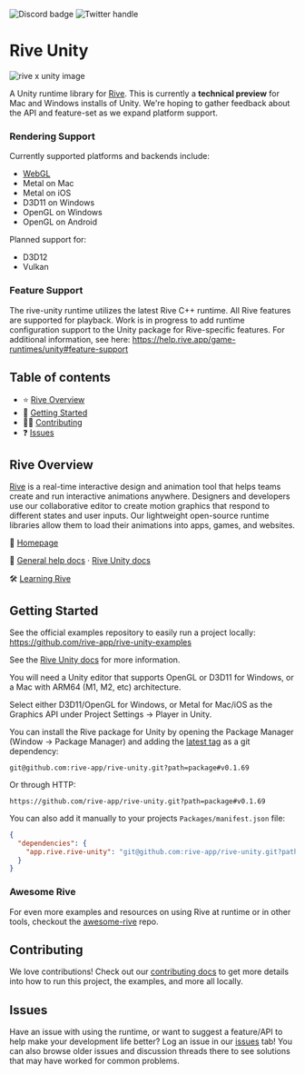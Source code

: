 ![Discord badge](https://img.shields.io/discord/532365473602600965)
![Twitter handle](https://img.shields.io/twitter/follow/rive_app.svg?style=social&label=Follow)

# Rive Unity

![rive x unity image](https://github.com/rive-app/rive/assets/13705472/65130bf0-dff8-49cd-ae3a-9abe159c4b20)

A Unity runtime library for [Rive](https://rive.app). This is currently a **technical preview** for Mac and Windows installs of Unity. We're hoping to gather feedback about the API and feature-set as we expand platform support.

### Rendering Support

Currently supported platforms and backends include:

- [WebGL](WEBGL.md)
- Metal on Mac
- Metal on iOS
- D3D11 on Windows
- OpenGL on Windows
- OpenGL on Android

Planned support for:

- D3D12
- Vulkan

### Feature Support

The rive-unity runtime utilizes the latest Rive C++ runtime. All Rive features are supported for playback. Work is in progress to add runtime configuration support to the Unity package for Rive-specific features. For additional information, see here: https://help.rive.app/game-runtimes/unity#feature-support

## Table of contents

- ⭐️ [Rive Overview](#rive-overview)
- 🚀 [Getting Started](#getting-started)
- 👨‍💻 [Contributing](#contributing)
- ❓ [Issues](#issues)

## Rive Overview

[Rive](https://rive.app) is a real-time interactive design and animation tool that helps teams
create and run interactive animations anywhere. Designers and developers use our collaborative
editor to create motion graphics that respond to different states and user inputs. Our lightweight
open-source runtime libraries allow them to load their animations into apps, games, and websites.

🏡 [Homepage](https://rive.app/)

📘 [General help docs](https://help.rive.app/) · [Rive Unity docs](https://help.rive.app/game-runtimes/unity)

🛠 [Learning Rive](https://rive.app/learn-rive/)

## Getting Started

See the official examples repository to easily run a project locally: https://github.com/rive-app/rive-unity-examples

See the [Rive Unity docs](https://help.rive.app/game-runtimes/unity) for more information.

You will need a Unity editor that supports OpenGL or D3D11 for Windows, or a Mac with ARM64 (M1, M2, etc) architecture.

Select either D3D11/OpenGL for Windows, or Metal for Mac/iOS as the Graphics API under Project Settings -> Player in Unity.

You can install the Rive package for Unity by opening the Package Manager (Window -> Package Manager) and adding the [latest tag](https://github.com/rive-app/rive-unity/tags) as a git dependency:

```
git@github.com:rive-app/rive-unity.git?path=package#v0.1.69
```

Or through HTTP:

```
https://github.com/rive-app/rive-unity.git?path=package#v0.1.69
```

You can also add it manually to your projects `Packages/manifest.json` file:

```json
{
  "dependencies": {
    "app.rive.rive-unity": "git@github.com:rive-app/rive-unity.git?path=package#v0.1.69"
  }
}
```

### Awesome Rive

For even more examples and resources on using Rive at runtime or in other tools, checkout the [awesome-rive](https://github.com/rive-app/awesome-rive) repo.

## Contributing

We love contributions! Check out our [contributing docs](./CONTRIBUTING.md) to get more details into how to run this project, the examples, and more all locally.

## Issues

Have an issue with using the runtime, or want to suggest a feature/API to help make your development
life better? Log an issue in our [issues](https://github.com/rive-app/rive-unity/issues) tab! You
can also browse older issues and discussion threads there to see solutions that may have worked for
common problems.
